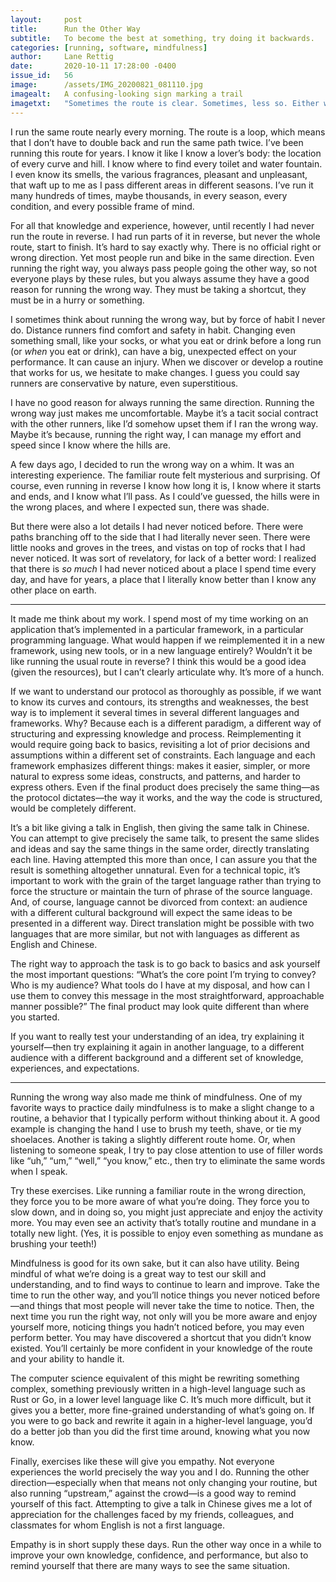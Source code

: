 ```yaml
---
layout:     post
title:      Run the Other Way
subtitle:   To become the best at something, try doing it backwards.
categories: [running, software, mindfulness]
author:     Lane Rettig
date:       2020-10-11 17:28:00 -0400
issue_id:   56
image:      /assets/IMG_20200821_081110.jpg
imagealt:   A confusing-looking sign marking a trail
imagetxt:   "Sometimes the route is clear. Sometimes, less so. Either way, once in a while, we must deviate from even the most well-marked trail. (Photo by the author)"
---
```

I run the same route nearly every morning. The route is a loop, which means that I don’t have to double back and run the same path twice. I’ve been running this route for years. I know it like I know a lover’s body: the location of every curve and hill. I know where to find every toilet and water fountain. I even know its smells, the various fragrances, pleasant and unpleasant, that waft up to me as I pass different areas in different seasons. I’ve run it many hundreds of times, maybe thousands, in every season, every condition, and every possible frame of mind.

For all that knowledge and experience, however, until recently I had never run the route in reverse. I had run parts of it in reverse, but never the whole route, start to finish. It’s hard to say exactly why. There is no official right or wrong direction. Yet most people run and bike in the same direction. Even running the right way, you always pass people going the other way, so not everyone plays by these rules, but you always assume they have a good reason for running the wrong way. They must be taking a shortcut, they must be in a hurry or something.

I sometimes think about running the wrong way, but by force of habit I never do. Distance runners find comfort and safety in habit. Changing even something small, like your socks, or what you eat or drink before a long run (or _when_ you eat or drink), can have a big, unexpected effect on your performance. It can cause an injury. When we discover or develop a routine that works for us, we hesitate to make changes. I guess you could say runners are conservative by nature, even superstitious.

I have no good reason for always running the same direction. Running the wrong way just makes me uncomfortable. Maybe it’s a tacit social contract with the other runners, like I’d somehow upset them if I ran the wrong way. Maybe it’s because, running the right way, I can manage my effort and speed since I know where the hills are.

A few days ago, I decided to run the wrong way on a whim. It was an interesting experience. The familiar route felt mysterious and surprising. Of course, even running in reverse I know how long it is, I know where it starts and ends, and I know what I’ll pass. As I could’ve guessed, the hills were in the wrong places, and where I expected sun, there was shade.

But there were also a lot details I had never noticed before. There were paths branching off to the side that I had literally never seen. There were little nooks and groves in the trees, and vistas on top of rocks that I had never noticed. It was sort of revelatory, for lack of a better word: I realized that there is _so much_ I had never noticed about a place I spend time every day, and have for years, a place that I literally know better than I know any other place on earth.

<hr/>

It made me think about my work. I spend most of my time working on an application that’s implemented in a particular framework, in a particular programming language. What would happen if we reimplemented it in a new framework, using new tools, or in a new language entirely? Wouldn’t it be like running the usual route in reverse? I think this would be a good idea (given the resources), but I can’t clearly articulate why. It’s more of a hunch.

If we want to understand our protocol as thoroughly as possible, if we want to know its curves and contours, its strengths and weaknesses, the best way is to implement it several times in several different languages and frameworks. Why? Because each is a different paradigm, a different way of structuring and expressing knowledge and process. Reimplementing it would require going back to basics, revisiting a lot of prior decisions and assumptions within a different set of constraints. Each language and each framework emphasizes different things: makes it easier, simpler, or more natural to express some ideas, constructs, and patterns, and harder to express others. Even if the final product does precisely the same thing—as the protocol dictates—the way it works, and the way the code is structured, would be completely different.

It’s a bit like giving a talk in English, then giving the same talk in Chinese. You can attempt to give precisely the same talk, to present the same slides and ideas and say the same things in the same order, directly translating each line. Having attempted this more than once, I can assure you that the result is something altogether unnatural. Even for a technical topic, it’s important to work with the grain of the target language rather than trying to force the structure or maintain the turn of phrase of the source language. And, of course, language cannot be divorced from context: an audience with a different cultural background will expect the same ideas to be presented in a different way. Direct translation might be possible with two languages that are more similar, but not with languages as different as English and Chinese.

The right way to approach the task is to go back to basics and ask yourself the most important questions: “What’s the core point I’m trying to convey? Who is my audience? What tools do I have at my disposal, and how can I use them to convey this message in the most straightforward, approachable manner possible?” The final product may look quite different than where you started.

If you want to really test your understanding of an idea, try explaining it yourself—then try explaining it again in another language, to a different audience with a different background and a different set of knowledge, experiences, and expectations.

<hr/>

Running the wrong way also made me think of mindfulness. One of my favorite ways to practice daily mindfulness is to make a slight change to a routine, a behavior that I typically perform without thinking about it. A good example is changing the hand I use to brush my teeth, shave, or tie my shoelaces. Another is taking a slightly different route home. Or, when listening to someone speak, I try to pay close attention to use of filler words like “uh,” “um,” “well,” “you know,” etc., then try to eliminate the same words when I speak.

Try these exercises. Like running a familiar route in the wrong direction, they force you to be more aware of what you’re doing. They force you to slow down, and in doing so, you might just appreciate and enjoy the activity more. You may even see an activity that’s totally routine and mundane in a totally new light. (Yes, it is possible to enjoy even something as mundane as brushing your teeth!)

Mindfulness is good for its own sake, but it can also have utility. Being mindful of what we’re doing is a great way to test our skill and understanding, and to find ways to continue to learn and improve. Take the time to run the other way, and you’ll notice things you never noticed before—and things that most people will never take the time to notice. Then, the next time you run the right way, not only will you be more aware and enjoy yourself more, noticing things you hadn’t noticed before, you may even perform better. You may have discovered a shortcut that you didn’t know existed. You’ll certainly be more confident in your knowledge of the route and your ability to handle it.

The computer science equivalent of this might be rewriting something complex, something previously written in a high-level language such as Rust or Go, in a lower level language like C. It’s much more difficult, but it gives you a better, more fine-grained understanding of what’s going on. If you were to go back and rewrite it again in a higher-level language, you’d do a better job than you did the first time around, knowing what you now know.

Finally, exercises like these will give you empathy. Not everyone experiences the world precisely the way you and I do. Running the other direction—especially when that means not only changing your routine, but also running “upstream,” against the crowd—is a good way to remind yourself of this fact. Attempting to give a talk in Chinese gives me a lot of appreciation for the challenges faced by my friends, colleagues, and classmates for whom English is not a first language.

Empathy is in short supply these days. Run the other way once in a while to improve your own knowledge, confidence, and performance, but also to remind yourself that there are many ways to see the same situation.
